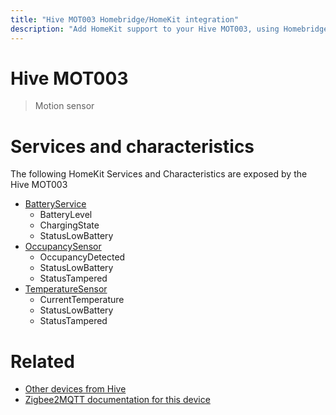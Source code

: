 ```yaml
---
title: "Hive MOT003 Homebridge/HomeKit integration"
description: "Add HomeKit support to your Hive MOT003, using Homebridge, Zigbee2MQTT and homebridge-z2m."
---
```

<!---
This file has been GENERATED using src/docgen/docgen.ts
DO NOT EDIT THIS FILE MANUALLY!
-->
# Hive MOT003
> Motion sensor


# Services and characteristics
The following HomeKit Services and Characteristics are exposed by
the Hive MOT003

* [BatteryService](../../battery.md)
  * BatteryLevel
  * ChargingState
  * StatusLowBattery
* [OccupancySensor](../../sensors.md)
  * OccupancyDetected
  * StatusLowBattery
  * StatusTampered
* [TemperatureSensor](../../sensors.md)
  * CurrentTemperature
  * StatusLowBattery
  * StatusTampered


# Related
* [Other devices from Hive](../index.md#hive)
* [Zigbee2MQTT documentation for this device](https://www.zigbee2mqtt.io/devices/MOT003.html)